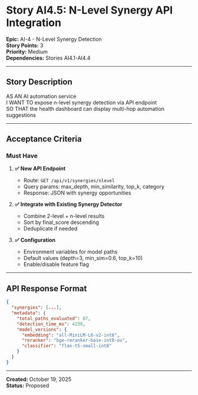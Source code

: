 # Story AI4.5: N-Level Synergy API Integration

**Epic:** AI-4 - N-Level Synergy Detection  
**Story Points:** 3  
**Priority:** Medium  
**Dependencies:** Stories AI4.1-AI4.4

---

## Story Description

AS AN AI automation service  
I WANT TO expose n-level synergy detection via API endpoint  
SO THAT the health dashboard can display multi-hop automation suggestions

---

## Acceptance Criteria

### Must Have

1. **✅ New API Endpoint**
   - Route: `GET /api/v1/synergies/nlevel`
   - Query params: max_depth, min_similarity, top_k, category
   - Response: JSON with synergy opportunities

2. **✅ Integrate with Existing Synergy Detector**
   - Combine 2-level + n-level results
   - Sort by final_score descending
   - Deduplicate if needed

3. **✅ Configuration**
   - Environment variables for model paths
   - Default values (depth=3, min_sim=0.6, top_k=10)
   - Enable/disable feature flag

---

## API Response Format

```json
{
  "synergies": [...],
  "metadata": {
    "total_paths_evaluated": 87,
    "detection_time_ms": 4230,
    "model_versions": {
      "embedding": "all-MiniLM-L6-v2-int8",
      "reranker": "bge-reranker-base-int8-ov",
      "classifier": "flan-t5-small-int8"
    }
  }
}
```

---

**Created:** October 19, 2025  
**Status:** Proposed


